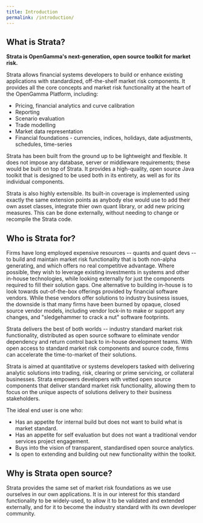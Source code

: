 ```yaml
---
title: Introduction
permalink: /introduction/
---
```


## What is Strata?

**Strata is OpenGamma's next-generation, open source toolkit for market risk.**

Strata allows financial systems developers to build or enhance existing applications with standardized, off-the-shelf market risk components. It provides all the core concepts and market risk functionality at the heart of the OpenGamma Platform, including:

* Pricing, financial analytics and curve calibration
* Reporting
* Scenario evaluation
* Trade modelling
* Market data representation
* Financial foundations - currencies, indices, holidays, date adjustments, schedules, time-series

Strata has been built from the ground up to be lightweight and flexible. It does not impose any database, server or middleware requirements; these would be built on top of Strata. It provides a high-quality, open source Java toolkit that is designed to be used both in its entirety, as well as for its individual components.

Strata is also highly extensible. Its built-in coverage is implemented using exactly the same extension points as anybody else would use to add their own asset classes, integrate thier own quant library, or add new pricing measures. This can be done externally, without needing to change or recompile the Strata code.

## Who is Strata for?

Firms have long employed expensive resources -- quants and quant devs -- to build and maintain market risk functionality that is both non-alpha generating, and which offers no real competitive advantage. Where possible, they wish to leverage existing investments in systems and other in-house technologies, while looking externally for just the components required to fill their solution gaps. One alternative to building in-house is to look towards out-of-the-box offerings provided by financial software vendors. While these vendors offer solutions to industry business issues, the downside is that many firms have been burned by opaque, closed source vendor models, including vendor lock-in to make or support any changes, and "sledgehammer to crack a nut" software footprints.

Strata delivers the best of both worlds -- industry standard market risk functionality, distributed as open source software to eliminate vendor dependency and return control back to in-house development teams. With open access to standard market risk components and source code, firms can accelerate the time-to-market of their solutions.

Strata is aimed at quantitative or systems developers tasked with delivering analytic solutions into trading, risk, clearing or prime servicing, or collateral businesses. Strata empowers developers with vetted open source components that deliver standard market risk functionality,  allowing them to focus on the unique aspects of solutions delivery to their business stakeholders.

The ideal end user is one who: 

* Has an appetite for internal build but does not want to build what is market standard. 
* Has an appetite for self evaluation but does not want a traditional vendor services project engagement. 
* Buys into the vision of transparent, standardised open source analytics.
* Is open to extending and building out new functionality within the toolkit. 

## Why is Strata open source?

Strata provides the same set of market risk foundations as we use ourselves in our own applications. It is in our interest for this standard functionality to be widely-used, to allow it to be validated and extended externally, and for it to become the industry standard with its own developer community.
